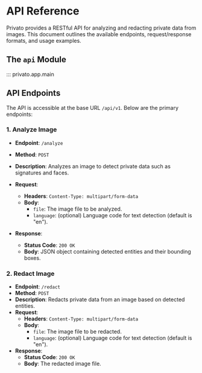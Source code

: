 # API Reference

Privato provides a RESTful API for analyzing and redacting private data from images. This document outlines the available endpoints, request/response formats, and usage examples.

## The `api` Module

::: privato.app.main 

## API Endpoints
The API is accessible at the base URL `/api/v1`. Below are the primary endpoints:

### 1. Analyze Image
- **Endpoint**: `/analyze`

- **Method**: `POST`

- **Description**: Analyzes an image to detect private data such as signatures and faces.
- **Request**:
  - **Headers**: `Content-Type: multipart/form-data`
  - **Body**: 
    - `file`: The image file to be analyzed.
    - `language`: (optional) Language code for text detection (default is "en").
- **Response**:
  - **Status Code**: `200 OK`
  - **Body**: JSON object containing detected entities and their bounding boxes.

### 2. Redact Image
- **Endpoint**: `/redact`
- **Method**: `POST`
- **Description**: Redacts private data from an image based on detected entities.
- **Request**:
  - **Headers**: `Content-Type: multipart/form-data`
  - **Body**: 
    - `file`: The image file to be redacted.
    - `language`: (optional) Language code for text detection (default is "en").
- **Response**:
  - **Status Code**: `200 OK`
  - **Body**: The redacted image file.



